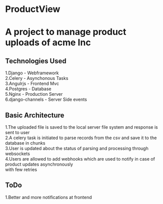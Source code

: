 # ProductView
A project to manage product uploads of acme Inc
=========================

Technologies Used
------------
1.Django - Webframework \
2.Celery - Asynchonous Tasks \
3.Angulrjs - Frontend Mvc \
4.Postgres - Database \
5.Nginx - Production Server \
6.django-channels - Server Side events


Basic Architecture
------------
1.The uploaded file is saved to the local server file system and response is sent to user \
2.A celery task is initiated to parse records from the csv and save it to the database in chunks \
3.User is updated about the status of parsing and processing through websockets \
4.Users are allowed to add webhooks which are used to notify in case of product updates asynchronously \
with few retries

ToDo
------------
1.Better and more notifications at frontend
